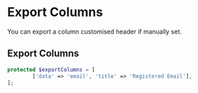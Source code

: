 # Export Columns

You can export a column customised header if manually set.

<a name="export-column"></a>
## Export Columns

```php
protected $exportColumns = [
        ['data' => 'email', 'title' => 'Registered Email'],
];
```